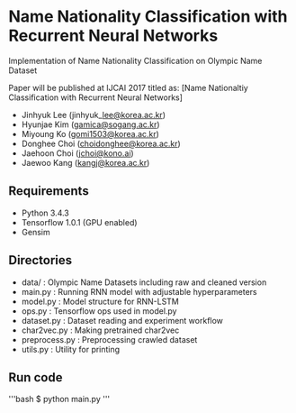 Name Nationality Classification with Recurrent Neural Networks
==============================================================
Implementation of Name Nationality Classification on Olympic Name Dataset

Paper will be published at IJCAI 2017 titled as:
[Name Nationaltiy Classification with Recurrent Neural Networks]

- Jinhyuk Lee (jinhyuk\_lee@korea.ac.kr)
- Hyunjae Kim (gamica@sogang.ac.kr)
- Miyoung Ko (gomi1503@korea.ac.kr)
- Donghee Choi (choidonghee@korea.ac.kr)
- Jaehoon Choi (jchoi@kono.ai)
- Jaewoo Kang (kangj@korea.ac.kr)

## Requirements
* Python 3.4.3
* Tensorflow 1.0.1 (GPU enabled)
* Gensim

## Directories
* data/ : Olympic Name Datasets including raw and cleaned version
* main.py : Running RNN model with adjustable hyperparameters
* model.py : Model structure for RNN-LSTM
* ops.py : Tensorflow ops used in model.py
* dataset.py : Dataset reading and experiment workflow
* char2vec.py : Making pretrained char2vec
* preprocess.py : Preprocessing crawled dataset
* utils.py : Utility for printing

## Run code
'''bash
$ python main.py
'''
